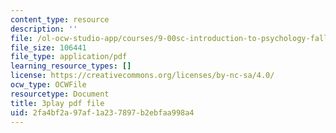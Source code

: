 ```yaml
---
content_type: resource
description: ''
file: /ol-ocw-studio-app/courses/9-00sc-introduction-to-psychology-fall-2011/2fa4bf2a97af1a237897b2ebfaa998a4_76O3rulk844.pdf
file_size: 106441
file_type: application/pdf
learning_resource_types: []
license: https://creativecommons.org/licenses/by-nc-sa/4.0/
ocw_type: OCWFile
resourcetype: Document
title: 3play pdf file
uid: 2fa4bf2a-97af-1a23-7897-b2ebfaa998a4
---
```

